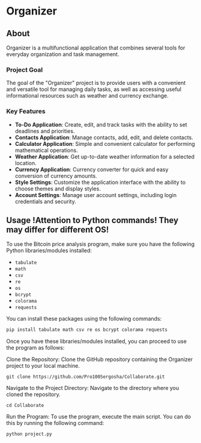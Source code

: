 # Organizer

## About

Organizer is a multifunctional application that combines several tools for everyday organization and task management.

### Project Goal

The goal of the "Organizer" project is to provide users with a convenient and versatile tool for managing daily tasks, as well as accessing useful informational resources such as weather and currency exchange.

### Key Features

- **To-Do Application**: Create, edit, and track tasks with the ability to set deadlines and priorities.
- **Contacts Application**: Manage contacts, add, edit, and delete contacts.
- **Calculator Application**: Simple and convenient calculator for performing mathematical operations.
- **Weather Application**: Get up-to-date weather information for a selected location.
- **Currency Application**: Currency converter for quick and easy conversion of currency amounts.
- **Style Settings**: Customize the application interface with the ability to choose themes and display styles.
- **Account Settings**: Manage user account settings, including login credentials and security.

## Usage       !Attention to Python commands! They may differ for different OS!

To use the Bitcoin price analysis program, make sure you have the following Python libraries/modules installed:

- `tabulate`
- `math`
- `csv`
- `re`
- `os`
- `bcrypt`
- `colorama`
- `requests`

You can install these packages using the following commands:
```bash
pip install tabulate math csv re os bcrypt colorama requests
```


Once you have these libraries/modules installed, you can proceed to use the program as follows:

Clone the Repository: Clone the GitHub repository containing the Organizer project to your local machine.

```
git clone https://github.com/Pro100Sergosha/Collaborate.git
```
Navigate to the Project Directory: Navigate to the directory where you cloned the repository.

```
cd Collaborate
```
Run the Program: To use the program, execute the main script. You can do this by running the following command:
```
python project.py
```


